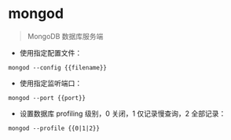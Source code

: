 # mongod

> MongoDB 数据库服务端

- 使用指定配置文件：

`mongod --config {{filename}}`

- 使用指定监听端口：

`mongod --port {{port}}`

- 设置数据库 profiling 级别，0 关闭，1 仅记录慢查询，2 全部记录：

`mongod --profile {{0|1|2}}`

[#]: contributors: ([李峰])